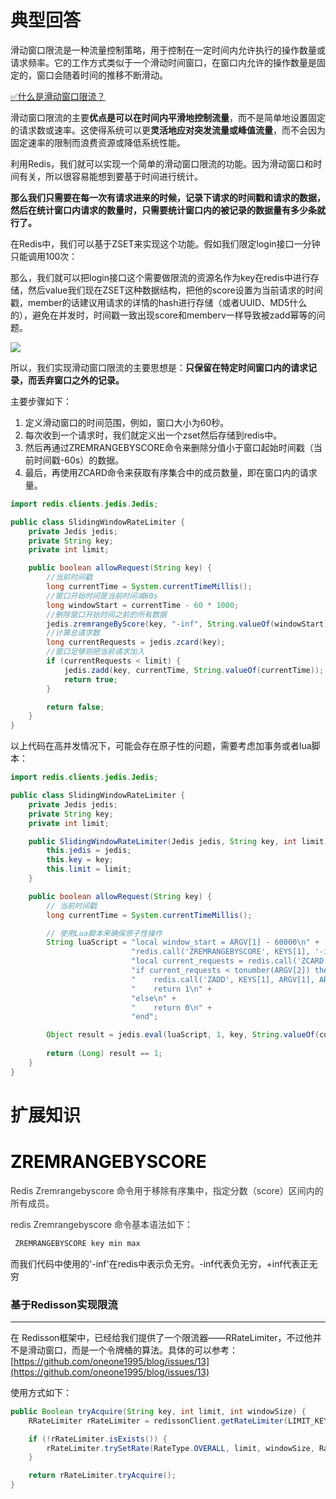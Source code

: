 # 典型回答


滑动窗口限流是一种流量控制策略，用于控制在一定时间内允许执行的操作数量或请求频率。它的工作方式类似于一个滑动时间窗口，在窗口内允许的操作数量是固定的，窗口会随着时间的推移不断滑动。



[✅什么是滑动窗口限流？](https://www.yuque.com/hollis666/qyhor6/hvuigwzxls4qd3sy)



滑动窗口限流的主要**优点是可以在时间内平滑地控制流量**，而不是简单地设置固定的请求数或速率。这使得系统可以更**灵活地应对突发流量或峰值流量**，而不会因为固定速率的限制而浪费资源或降低系统性能。



利用Redis，我们就可以实现一个简单的滑动窗口限流的功能。因为滑动窗口和时间有关，所以很容易能想到要基于时间进行统计。



**那么我们只需要在每一次有请求进来的时候，记录下请求的时间戳和请求的数据，然后在统计窗口内请求的数量时，只需要统计窗口内的被记录的数据量有多少条就行了。**



在Redis中，我们可以基于ZSET来实现这个功能。假如我们限定login接口一分钟只能调用100次：



那么，我们就可以把login接口这个需要做限流的资源名作为key在redis中进行存储，然后value我们现在ZSET这种数据结构，把他的score设置为当前请求的时间戳，member的话建议用请求的详情的hash进行存储（或者UUID、MD5什么的），避免在并发时，时间戳一致出现score和memberv一样导致被zadd幂等的问题。

![](https://cdn.nlark.com/yuque/0/2023/png/5378072/1697870905641-4dc17d40-7078-4c52-8e35-809d363812d4.png)





所以，我们实现滑动窗口限流的主要思想是：**只保留在特定时间窗口内的请求记录，而丢弃窗口之外的记录。**



主要步骤如下：  


1. 定义滑动窗口的时间范围，例如，窗口大小为60秒。
2. 每次收到一个请求时，我们就定义出一个zset然后存储到redis中。
3. 然后再通过ZREMRANGEBYSCORE命令来删除分值小于窗口起始时间戳（当前时间戳-60s）的数据。
4. 最后，再使用ZCARD命令来获取有序集合中的成员数量，即在窗口内的请求量。



```java
import redis.clients.jedis.Jedis;

public class SlidingWindowRateLimiter {
    private Jedis jedis;
    private String key;
    private int limit;

    public boolean allowRequest(String key) {
        //当前时间戳
        long currentTime = System.currentTimeMillis();
        //窗口开始时间是当前时间减60s
        long windowStart = currentTime - 60 * 1000;
        //删除窗口开始时间之前的所有数据
        jedis.zremrangeByScore(key, "-inf", String.valueOf(windowStart));
        //计算总请求数
        long currentRequests = jedis.zcard(key);
    	//窗口足够则把当前请求加入
        if (currentRequests < limit) {
            jedis.zadd(key, currentTime, String.valueOf(currentTime));
            return true;
        }

        return false;
    }
}

```



以上代码在高并发情况下，可能会存在原子性的问题，需要考虑加事务或者lua脚本：



```java
import redis.clients.jedis.Jedis;

public class SlidingWindowRateLimiter {
    private Jedis jedis;
    private String key;
    private int limit;

    public SlidingWindowRateLimiter(Jedis jedis, String key, int limit) {
        this.jedis = jedis;
        this.key = key;
        this.limit = limit;
    }

    public boolean allowRequest(String key) {
        // 当前时间戳
        long currentTime = System.currentTimeMillis();

        // 使用Lua脚本来确保原子性操作
        String luaScript = "local window_start = ARGV[1] - 60000\n" +
                           "redis.call('ZREMRANGEBYSCORE', KEYS[1], '-inf', window_start)\n" +
                           "local current_requests = redis.call('ZCARD', KEYS[1])\n" +
                           "if current_requests < tonumber(ARGV[2]) then\n" +
                           "    redis.call('ZADD', KEYS[1], ARGV[1], ARGV[1])\n" +
                           "    return 1\n" +
                           "else\n" +
                           "    return 0\n" +
                           "end";

        Object result = jedis.eval(luaScript, 1, key, String.valueOf(currentTime), String.valueOf(limit));
        
        return (Long) result == 1;
    }
}

```

# 扩展知识


# <font style="color:rgb(0, 0, 0);">ZREMRANGEBYSCORE </font>


<font style="color:rgb(0, 0, 0);"> </font><font style="color:rgb(51, 51, 51);">Redis Zremrangebyscore 命令用于移除有序集中，指定分数（score）区间内的所有成员。</font>



<font style="color:rgb(51, 51, 51);">redis Zremrangebyscore 命令基本语法如下：</font>



```java
 ZREMRANGEBYSCORE key min max
```



而我们代码中使用的'-inf'在redis中表示负无穷。-inf代表负无穷，+inf代表正无穷





### 基于Redisson实现限流
****

在 Redisson框架中，已经给我们提供了一个限流器——RRateLimiter，不过他并不是滑动窗口，而是一个令牌桶的算法。具体的可以参考：[https://github.com/oneone1995/blog/issues/13](https://github.com/oneone1995/blog/issues/13)



使用方式如下：



```java
public Boolean tryAcquire(String key, int limit, int windowSize) {
    RRateLimiter rRateLimiter = redissonClient.getRateLimiter(LIMIT_KEY_PREFIX + key);

    if (!rRateLimiter.isExists()) {
        rRateLimiter.trySetRate(RateType.OVERALL, limit, windowSize, RateIntervalUnit.SECONDS);
    }

    return rRateLimiter.tryAcquire();
}
```

 

